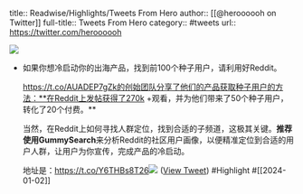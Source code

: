 title:: Readwise/Highlights/Tweets From Hero
author:: [[@heroooooh on Twitter]]
full-title:: Tweets From Hero
category:: #tweets
url:: https://twitter.com/heroooooh

![](https://pbs.twimg.com/profile_images/583101789483859969/soayV1UA.jpg)

- 如果你想冷启动你的出海产品，找到前100个种子用户，请利用好Reddit。
  
  https://t.co/AUADEP7gZk的创始团队分享了他们的产品获取种子用户的方法：**在Reddit上发帖获得了270k +观看，并为他们带来了50个种子用户，转化了20个付费。**
  
  当然，在Reddit上如何寻找人群定位，找到合适的子频道，这极其关键。**推荐使用GummySearch**来分析Reddit的社区用户画像，以便精准定位到合适的用户人群，让用户为你宣传，完成产品的冷启动。
  
  地址是：https://t.co/Y6THBs8T26<img src='https://pbs.twimg.com/media/GCwMkS4aUAAuPjI.jpg'/> ([View Tweet](https://twitter.com/heroooooh/status/1741781178934538596)) #Highlight #[[2024-01-02]]